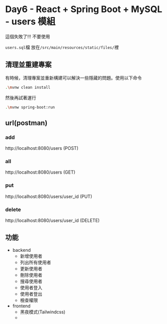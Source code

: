 # Day6 - React + Spring Boot + MySQL - users 模組

這個失敗了!!! 不要使用

`users.sql`檔 放在`/src/main/resources/static/files/`裡

## 清理並重建專案
有時候，清理專案並重新構建可以解決一些隱藏的問題。使用以下命令
```bash
.\mvnw clean install
```
然後再試著運行
```bash
.\mvnw spring-boot:run
```

## url(postman)

### add
http://localhost:8080/users (POST)

### all
http://localhost:8080/users (GET)

### put
http://localhost:8080/users/user_id (PUT)

### delete
http://localhost:8080/users/user_id (DELETE)

## 功能

- backend
  - 新增使用者
  - 列出所有使用者
  - 更新使用者
  - 刪除使用者
  - 搜尋使用者
  - 使用者登入
  - 使用者登出
  - 檢查權限
- frontend
  - 黑夜模式(Tailwindcss)
  - 

